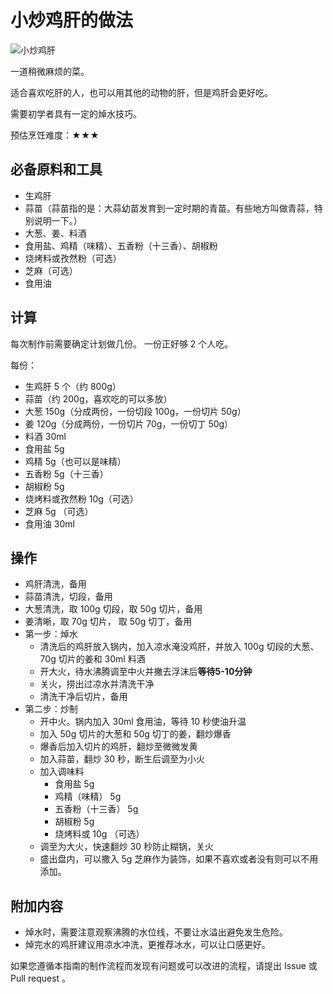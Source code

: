 # 小炒鸡肝的做法

![小炒鸡肝](./成品.jpg)

一道稍微麻烦的菜。

适合喜欢吃肝的人，也可以用其他的动物的肝，但是鸡肝会更好吃。

需要初学者具有一定的焯水技巧。

预估烹饪难度：★★★

## 必备原料和工具

- 生鸡肝
- 蒜苗（蒜苗指的是：大蒜幼苗发育到一定时期的青苗。有些地方叫做青蒜，特别说明一下。）
- 大葱、姜、料酒
- 食用盐、鸡精（味精）、五香粉（十三香）、胡椒粉
- 烧烤料或孜然粉（可选）
- 芝麻（可选）
- 食用油

## 计算

每次制作前需要确定计划做几份。
一份正好够 2 个人吃。

每份：

- 生鸡肝 5 个（约 800g）
- 蒜苗（约 200g，喜欢吃的可以多放）
- 大葱 150g（分成两份，一份切段 100g，一份切片 50g）
- 姜 120g（分成两份，一份切片 70g，一份切丁 50g）
- 料酒 30ml
- 食用盐 5g
- 鸡精 5g（也可以是味精）
- 五香粉 5g（十三香）
- 胡椒粉 5g
- 烧烤料或孜然粉 10g（可选）
- 芝麻 5g （可选）
- 食用油 30ml

## 操作

- 鸡肝清洗，备用
- 蒜苗清洗，切段，备用
- 大葱清洗，取 100g 切段，取 50g 切片，备用
- 姜清晰，取 70g 切片， 取 50g 切丁，备用
- 第一步：焯水
  - 清洗后的鸡肝放入锅内，加入凉水淹没鸡肝，并放入 100g 切段的大葱、70g 切片的姜和 30ml 料酒
  - 开大火，待水沸腾调至中火并撇去浮沫后**等待5-10分钟**
  - 关火，捞出过凉水并清洗干净
  - 清洗干净后切片，备用
- 第二步：炒制
  - 开中火。锅内加入 30ml 食用油，等待 10 秒使油升温
  - 加入 50g 切片的大葱和 50g 切丁的姜，翻炒爆香
  - 爆香后加入切片的鸡肝，翻炒至微微发黄
  - 加入蒜苗，翻炒 30 秒，断生后调至为小火
  - 加入调味料
    - 食用盐 5g
    - 鸡精（味精） 5g
    - 五香粉（十三香） 5g
    - 胡椒粉 5g
    - 烧烤料或 10g （可选）
  - 调至为大火，快速翻炒 30 秒防止糊锅，关火
  - 盛出盘内，可以撒入 5g 芝麻作为装饰，如果不喜欢或者没有则可以不用添加。

## 附加内容

- 焯水时，需要注意观察沸腾的水位线，不要让水溢出避免发生危险。
- 焯完水的鸡肝建议用凉水冲洗，更推荐冰水，可以让口感更好。

如果您遵循本指南的制作流程而发现有问题或可以改进的流程，请提出 Issue 或 Pull request 。
